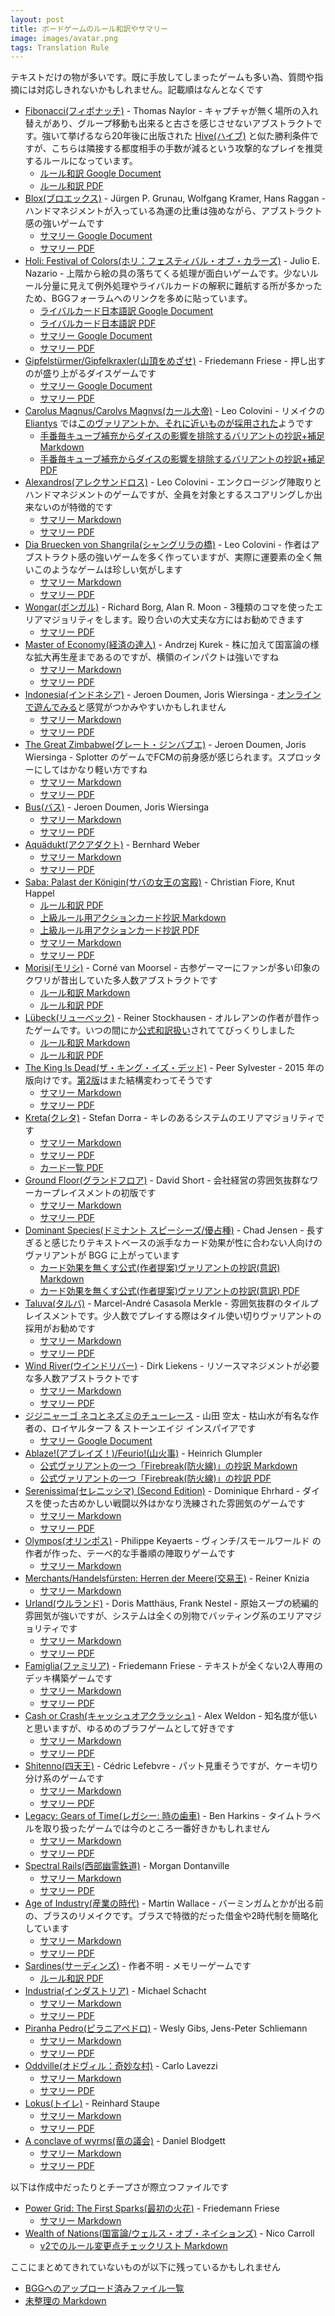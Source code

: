 ```yaml
---
layout: post
title: ボードゲームのルール和訳やサマリー
image: images/avatar.png
tags: Translation Rule
---
```


テキストだけの物が多いです。既に手放してしまったゲームも多い為、質問や指摘には対応しきれないかもしれません。記載順はなんとなくです

* [Fibonacci(フィボナッチ)](https://boardgamegeek.com/boardgame/695/fibonacci) - Thomas Naylor - キャプチャが無く場所の入れ替えがあり、グループ移動も出来ると古さを感じさせないアブストラクトです。強いて挙げるなら20年後に出版された [Hive(ハイブ)](https://boardgamegeek.com/boardgame/2655/hive) と似た勝利条件ですが、こちらは隣接する都度相手の手数が減るという攻撃的なプレイを推奨するルールになっています。
  * [ルール和訳 Google Document](https://docs.google.com/document/d/1bYzgk6YeLTdszm601Fear40OgxjV4EXoHAbwpYsGtTY/edit?usp=sharing)
  * [ルール和訳 PDF](https://boardgamegeek.com/filepage/234897/fibonacci-japanese-translations-rules)
* [Blox(ブロエックス)](https://boardgamegeek.com/boardgame/34227/blox) - Jürgen P. Grunau, Wolfgang Kramer, Hans Raggan - ハンドマネジメントが入っている為運の比重は強めながら、アブストラクト感の強いゲームです
  * [サマリー Google Document](https://docs.google.com/document/d/1IM2YqjjdG_s_p94DHY1Hr051egs7PKDkpvC3cM-Izo4/edit?usp=sharing)
  * [サマリー PDF](https://boardgamegeek.com/filepage/232821/blox-japanese-summary)
* [Holi: Festival of Colors(ホリ：フェスティバル・オブ・カラーズ)](https://boardgamegeek.com/boardgame/295957/holi-festival-colors) - Julio E. Nazario - 上階から絵の具の落ちてくる処理が面白いゲームです。少ないルール分量に見えて例外処理やライバルカードの解釈に難航する所が多かったため、BGGフォーラムへのリンクを多めに貼っています。
  * [ライバルカード日本語訳 Google Document](https://docs.google.com/document/d/1M2EUq093LnDFds_wHW3EnCVxWHqWNC-evGZkjGHJYtg/edit?usp=sharing)
  * [ライバルカード日本語訳 PDF](https://boardgamegeek.com/filepage/232905/holi-festival-colors-japanese-translations-rivalry)
  * [サマリー Google Document](https://docs.google.com/document/d/1yS8HyUVLSWTTQ0veuvsS3s0KZ5FwGOgTjlQbuP5yFGk/edit?usp=sharing)
  * [サマリー PDF](https://boardgamegeek.com/filepage/232755/holi-festival-colors-japanese-summary)
* [Gipfelstürmer/Gipfelkraxler(山頂をめざせ)](https://boardgamegeek.com/boardgame/181959/gipfelkraxler) - Friedemann Friese - 押し出すのが盛り上がるダイスゲームです
  * [サマリー Google Document](https://docs.google.com/document/d/1Ob6k4ZXo4l8NXpatK-JyA_I7Ww38pBjrXYZlTuiquyw/edit?usp=sharing)
  * [サマリー PDF](https://boardgamegeek.com/filepage/234707/gipfelsturmergipfelkraxler-japanese-summary)
* [Carolus Magnus/Carolvs Magnvs(カール大帝)](https://boardgamegeek.com/boardgame/481/carolus-magnus) - Leo Colovini - リメイクの [Eliantys](https://boardgamegeek.com/boardgame/341286/eriantys) では[このヴァリアントか、それに近いものが採用された](https://boardgamegeek.com/thread/2694621/summary-differences-carolus-magnus)ようです
  * [手番毎キューブ補充からダイスの影響を排除するバリアントの抄訳+補足 Markdown](https://gist.github.com/pecan7uts/b0fd72faaf5a507d3a32)
  * [手番毎キューブ補充からダイスの影響を排除するバリアントの抄訳+補足 PDF](https://boardgamegeek.com/filepage/205800/carolus-magnuscarolvs-magnvs)
* [Alexandros(アレクサンドロス)](https://boardgamegeek.com/boardgame/8273/alexandros) - Leo Colovini - エンクロージング陣取りとハンドマネジメントのゲームですが、全員を対象とするスコアリングしか出来ないのが特徴的です
  * [サマリー Markdown](https://gist.github.com/pecan7uts/16b5ef1b0d6a9bbe5c818a6cf53d5b14)
  * [サマリー PDF](https://boardgamegeek.com/filepage/229049/japanese-summary)
* [Dia Bruecken von Shangrila(シャングリラの橋)](https://boardgamegeek.com/boardgame/8190/bridges-shangri-la) - Leo Colovini - 作者はアブストラクト感の強いゲームを多く作っていますが、実際に運要素の全く無いこのようなゲームは珍しい気がします
  * [サマリー Markdown](https://gist.github.com/pecan7uts/c99773aee29878372e3aea84757615ee)
  * [サマリー PDF](https://boardgamegeek.com/filepage/205663/japanese-summary)
* [Wongar(ボンガル)](https://boardgamegeek.com/boardgame/566/wongar) - Richard Borg, Alan R. Moon - 3種類のコマを使ったエリアマジョリティをします。殴り合いの大丈夫な方にはお勧めできます
  * [サマリー PDF](https://boardgamegeek.com/filepage/205739/wongar-aid-graphics-japanesepdf)
* [Master of Economy(経済の達人)](https://boardgamegeek.com/boardgame/75441/master-economy) - Andrzej Kurek - 株に加えて国富論の様な拡大再生産まであるのですが、横領のインパクトは強いですね
  * [サマリー Markdown](https://gist.github.com/pecan7uts/de7618e028dfd35de47d1ec0c7ecaf86)
  * [サマリー PDF](https://boardgamegeek.com/filepage/205749/master-economy-japanese-summaryy)
* [Indonesia(インドネシア)](https://boardgamegeek.com/boardgame/19777/indonesia) - Jeroen Doumen, Joris Wiersinga - [オンラインで遊んでみる](https://www.slothninja.com/)と感覚がつかみやすいかもしれません
  * [サマリー Markdown](https://gist.github.com/pecan7uts/a61965d536d65dadb6dcf8e58725901b)
  * [サマリー PDF](https://boardgamegeek.com/filepage/205746/indonesia-japanese-summary)
* [The Great Zimbabwe(グレート・ジンバブエ)](https://boardgamegeek.com/boardgame/111341/great-zimbabwe) - Jeroen Doumen, Joris Wiersinga - Splotter のゲームでFCMの前身感が感じられます。スプロッターにしてはかなり軽い方ですね
  * [サマリー Markdown](https://gist.github.com/pecan7uts/e87540a24d68c943cb09170643e924e4)
  * [サマリー PDF](https://boardgamegeek.com/filepage/205752/great-zimbabwe-japanese-summary)
* [Bus(バス)](https://boardgamegeek.com/boardgame/552/bus) - Jeroen Doumen, Joris Wiersinga
  * [サマリー Markdown](https://gist.github.com/pecan7uts/bb33e86a6389ef6650ae)
  * [サマリー PDF](https://boardgamegeek.com/filepage/205754/bus-japanese-summary)
* [Aquädukt(アクアダクト)](https://boardgamegeek.com/boardgame/21641/aquadukt) - Bernhard Weber
  * [サマリー Markdown](https://gist.github.com/pecan7uts/f6c73718285697f02bc7)
  * [サマリー PDF](https://boardgamegeek.com/filepage/205756/aquadukt-japanese-summary)
* [Saba: Palast der Königin(サバの女王の宮殿)](https://boardgamegeek.com/boardgame/32194/saba-palast-der-konigin) - Christian Fiore, Knut Happel
  * [ルール和訳 PDF](https://boardgamegeek.com/filepage/117971/japanese-translation-rule)
  * [上級ルール用アクションカード抄訳 Markdown](https://gist.github.com/pecan7uts/9ded7416c488cccf9016)
  * [上級ルール用アクションカード抄訳 PDF](https://boardgamegeek.com/filepage/117974/japanese-translation-cards-advanced-rule)
  * [サマリー Markdown](https://gist.github.com/pecan7uts/75baead25b438f8d3890)
  * [サマリー PDF](https://boardgamegeek.com/filepage/205796/saba-palast-der-konigin-japanese-summary)
* [Morisi(モリシ)](https://boardgamegeek.com/boardgame/867/morisi) - Corné van Moorsel - 古参ゲーマーにファンが多い印象のクワリが昔出していた多人数アブストラクトです
  * [ルール和訳 Markdown](https://gist.github.com/pecan7uts/16b5ef1b0d6a9bbe5c818a6cf53d5b14)
  * [ルール和訳 PDF](https://boardgamegeek.com/filepage/205856/morisi-japanese-rulebook)
* [Lübeck(リューベック)](https://boardgamegeek.com/boardgame/58713/lubeck) - Reiner Stockhausen - オルレアンの作者が昔作ったゲームです。いつの間にか[公式和訳扱い](https://www.dlp-games.de/spiele/luebeck)されててびっくりしました
  * [ルール和訳 Markdown](https://gist.github.com/pecan7uts/89b6d056fa04405728e5)
  * [ルール和訳 PDF](https://boardgamegeek.com/filepage/117858/japanese-rules)
* [The King Is Dead(ザ・キング・イズ・デッド)](https://boardgamegeek.com/boardgame/172996/king-dead) - Peer Sylvester - 2015 年の版向けです。[第2版](https://boardgamegeek.com/boardgame/319966/king-dead-second-edition)はまた結構変わってそうです
  * [サマリー Markdown](https://gist.github.com/pecan7uts/c220e15ba765d98a468ea3e3a3c60de0)
  * [サマリー PDF](https://boardgamegeek.com/filepage/205753/king-dead-japanese-summary)
* [Kreta(クレタ)](https://boardgamegeek.com/boardgame/15600/kreta) - Stefan Dorra - キレのあるシステムのエリアマジョリティです
  * [サマリー Markdown](https://gist.github.com/pecan7uts/4949c31122a79564cb07)
  * [サマリー PDF](https://boardgamegeek.com/filepage/205797/kreta-japanese-summary)
  * [カード一覧 PDF](https://boardgamegeek.com/filepage/205807/kreta-japanese-card-summary)
* [Ground Floor(グランドフロア)](https://boardgamegeek.com/boardgame/38765/ground-floor) - David Short - 会社経営の雰囲気抜群なワーカープレイスメントの初版です
  * [サマリー Markdown](https://gist.github.com/pecan7uts/706ccb54cbb9c6ff76ed)
  * [サマリー PDF](https://boardgamegeek.com/filepage/205748/ground-floor-japanese-summary)
* [Dominant Species(ドミナント スピーシーズ/優占種)](https://boardgamegeek.com/boardgame/62219/dominant-species) - Chad Jensen - 長すぎると感じたりテキストベースの派手なカード効果が性に合わない人向けのヴァリアントが BGG に上がっています
  * [カード効果を無くす公式(作者提案)ヴァリアントの抄訳(意訳) Markdown](https://gist.github.com/pecan7uts/dd84c0b8d9ecd28096e4)
  * [カード効果を無くす公式(作者提案)ヴァリアントの抄訳(意訳) PDF](https://boardgamegeek.com/filepage/205798/dominant-species)
* [Taluva(タルバ)](https://boardgamegeek.com/boardgame/24508/taluva) - Marcel-André Casasola Merkle - 雰囲気抜群のタイルプレイスメントです。少人数でプレイする際はタイル使い切りヴァリアントの採用がお勧めです
  * [サマリー Markdown](https://gist.github.com/pecan7uts/6ffc253edee1bca1d2dc)
  * [サマリー PDF](https://boardgamegeek.com/filepage/205758/taluva-japanese-summary)
* [Wind River(ウインドリバー)](https://boardgamegeek.com/boardgame/38904/wind-river) - Dirk Liekens - リソースマネジメントが必要な多人数アブストラクトです
  * [サマリー Markdown](https://gist.github.com/pecan7uts/278c079adc8139d8bdc8)
  * [サマリー PDF](https://boardgamegeek.com/filepage/205665/japanese-summary)
* [ジジニャーゴ ネコとネズミのチューレース](https://boardgamegeek.com/boardgame/189098/jiji-nyago) - 山田 空太 - 枯山水が有名な作者の、ロイヤルターフ & ストーンエイジ インスパイアです
  * [サマリー Google Document](https://docs.google.com/document/d/1kROBCtirrzsjBzRFOOteC1aFaO2xJxMX0_NjfsDs6-w/edit?usp=sharing)
* [Ablaze!(アブレイズ！)/Feurio!(山火事)](https://boardgamegeek.com/boardgame/65516/ablaze) - Heinrich Glumpler
  * [公式ヴァリアントの一つ「Firebreak(防火線)」の抄訳 Markdown](https://gist.github.com/pecan7uts/34e489171f2fee9ea935)
  * [公式ヴァリアントの一つ「Firebreak(防火線)」の抄訳 PDF](https://boardgamegeek.com/filepage/205804/ablazefeuriofirebreak)
* [Serenissima(セレニッシマ) (Second Edition)](https://boardgamegeek.com/boardgame/135281/serenissima-second-edition) - Dominique Ehrhard - ダイスを使った古めかしい戦闘以外はかなり洗練された雰囲気のゲームです
  * [サマリー Markdown](https://gist.github.com/pecan7uts/b92696c7260581f03496)
  * [サマリー PDF](https://boardgamegeek.com/filepage/205783/serenissima-second-edition-japanese-summary)
* [Olympos(オリンポス)](https://boardgamegeek.com/boardgame/92319/olympos) - Philippe Keyaerts - ヴィンチ/スモールワールド の作者が作った、テーベ的な手番順の陣取りゲームです
  * [サマリー Markdown](https://gist.github.com/pecan7uts/96123cbe894a69277771)
* [Merchants/Handelsfürsten: Herren der Meere(交易王)](https://boardgamegeek.com/boardgame/32114/merchants) - Reiner Knizia
  * [サマリー Markdown](https://gist.github.com/pecan7uts/440bb1adabf9bcecbbaf)
* [Urland(ウルランド)](https://boardgamegeek.com/boardgame/2539/urland) - Doris Matthäus, Frank Nestel - 原始スープの続編的雰囲気が強いですが、システムは全くの別物でバッティング系のエリアマジョリティです
  * [サマリー Markdown](https://gist.github.com/pecan7uts/601ec11ed527937fccf0)
  * [サマリー PDF](https://boardgamegeek.com/filepage/205786/urland-japanese-summary)
* [Famiglia(ファミリア)](https://boardgamegeek.com/boardgame/81453/famiglia) - Friedemann Friese - テキストが全くない2人専用のデッキ構築ゲームです
  * [サマリー Markdown](https://gist.github.com/pecan7uts/a37318d5dae75f06054b)
  * [サマリー PDF](https://boardgamegeek.com/filepage/205781/famiglia-japanese-summary)
* [Cash or Crash(キャッシュオアクラッシュ)](https://boardgamegeek.com/boardgame/136528/cash-or-crash) - Alex Weldon - 知名度が低いと思いますが、ゆるめのブラフゲームとして好きです
  * [サマリー Markdown](https://gist.github.com/pecan7uts/a82658930de67a41ea29)
  * [サマリー PDF](https://boardgamegeek.com/filepage/205784/cash-or-crash-japanese-summary)
* [Shitenno(四天王)](https://boardgamegeek.com/boardgame/102610/shitenno) - Cédric Lefebvre - パット見重そうですが、ケーキ切り分け系のゲームです
  * [サマリー Markdown](https://gist.github.com/pecan7uts/763f6f7473572e81d14a)
  * [サマリー PDF](https://boardgamegeek.com/filepage/205782/shitenno-japanese-summary)
* [Legacy: Gears of Time(レガシー: 時の歯車)](https://boardgamegeek.com/boardgame/119781/legacy-gears-time) - Ben Harkins - タイムトラベルを取り扱ったゲームでは今のところ一番好きかもしれません
  * [サマリー Markdown](https://gist.github.com/pecan7uts/2131875233c440d9aa1b)
  * [サマリー PDF](https://boardgamegeek.com/filepage/205791/legacy-gears-time-japanese-summary)
* [Spectral Rails(西部幽霊鉄道)](https://boardgamegeek.com/boardgame/21469/spectral-rails) - Morgan Dontanville
  * [サマリー Markdown](https://gist.github.com/pecan7uts/e9419839ee5cfb908424)
  * [サマリー PDF](https://boardgamegeek.com/filepage/205799/spectral-rails-japanese-summary)
* [Age of Industry(産業の時代)](https://boardgamegeek.com/boardgame/65901/age-industry) - Martin Wallace - バーミンガムとかが出る前の、ブラスのリメイクです。ブラスで特徴的だった借金や2時代制を簡略化しています
  * [サマリー Markdown](https://gist.github.com/pecan7uts/e171abbf2c947177da0b)
  * [サマリー PDF](https://boardgamegeek.com/filepage/205757/age-industry-japanese-summary)
* [Sardines(サーディンズ)](https://boardgamegeek.com/boardgame/27071/sardines) - 作者不明 - メモリーゲームです
  * [ルール和訳 PDF](https://boardgamegeek.com/filepage/164644/japanese-translation-rules)
* [Industria(インダストリア)](https://boardgamegeek.com/boardgame/8124/industria) - Michael Schacht
  * [サマリー Markdown](https://gist.github.com/pecan7uts/ad96c55c8148e6a25eda)
  * [サマリー PDF](https://boardgamegeek.com/filepage/205790/industria-japanese-summary)
* [Piranha Pedro(ピラニアペドロ)](https://boardgamegeek.com/boardgame/14035/piranha-pedro) - Wesly Gibs, Jens-Peter Schliemann
  * [サマリー Markdown](https://gist.github.com/pecan7uts/b6c813993080fa7661e3)
  * [サマリー PDF](https://boardgamegeek.com/filepage/205787/piranha-pedro-japanese-summary)
* [Oddville(オドヴィル：奇妙な村)](https://boardgamegeek.com/boardgame/123219/oddville) - Carlo Lavezzi
  * [サマリー Markdown](https://gist.github.com/pecan7uts/29cd771334ad634de640)
  * [サマリー PDF](https://boardgamegeek.com/filepage/205788/oddville-japanese-summary)
* [Lokus(トイレ)](https://boardgamegeek.com/boardgame/116124/lokus) - Reinhard Staupe
  * [サマリー Markdown](https://gist.github.com/pecan7uts/700bca974acbaca4877d)
  * [サマリー PDF](https://boardgamegeek.com/filepage/205805/lokus-japanese-summary)
* [A conclave of wyrms(竜の議会)](https://boardgamegeek.com/boardgame/40236/conclave-wyrms) - Daniel Blodgett
  * [サマリー Markdown](https://gist.github.com/pecan7uts/593409b77aa27d46822c)
  * [サマリー PDF](https://boardgamegeek.com/filepage/205785/conclave-wyrms-japanese-summary)

以下は作成中だったりとチープさが際立つファイルです

* [Power Grid: The First Sparks(最初の火花)](https://boardgamegeek.com/boardgame/106662/power-grid-first-sparks) - Friedemann Friese
  * [サマリー Markdown](https://gist.github.com/pecan7uts/905c0e42fe7db579d7c9)
* [Wealth of Nations(国富論/ウェルス・オブ・ネイションズ)](https://boardgamegeek.com/boardgame/32666/wealth-nations) - Nico Carroll
  * [v2でのルール変更点チェックリスト Markdown](https://gist.github.com/pecan7uts/2da05f06225d35e5657a)

ここにまとめてきれていないものが以下に残っているかもしれません

* [BGGへのアップロード済みファイル一覧](https://boardgamegeek.com/files/boardgame/all?username=pecan)
* [未整理の Markdown](https://gist.github.com/pecan7uts)
